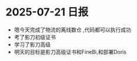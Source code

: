 
# 2025-07-21 日报

*  嗯今天完成了物流的离线数仓 ,代码都可以执行成功
*  考了影刀初级证书
*  学习了影刀高级
*  明天的目标是影刀高级证书和FineBi,和部署Doris

